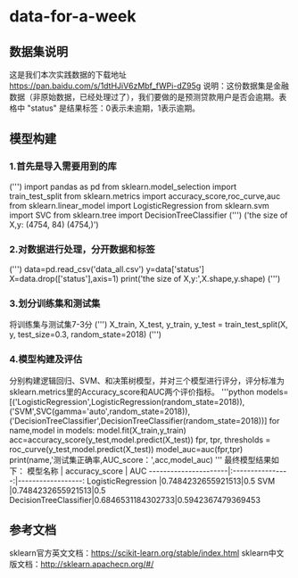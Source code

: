 # data-for-a-week
## 数据集说明
这是我们本次实践数据的下载地址 https://pan.baidu.com/s/1dtHJiV6zMbf_fWPi-dZ95g
说明：这份数据集是金融数据（非原始数据，已经处理过了），我们要做的是预测贷款用户是否会逾期。表格中 "status" 是结果标签：0表示未逾期，1表示逾期。
## 模型构建
### 1.首先是导入需要用到的库
(''')
import pandas as pd
from sklearn.model_selection import train_test_split
from sklearn.metrics import accuracy_score,roc_curve,auc
from sklearn.linear_model import LogisticRegression
from sklearn.svm import SVC
from sklearn.tree import DecisionTreeClassifier
(''')
('the size of X,y: (4754, 84) (4754,)')
### 2.对数据进行处理，分开数据和标签
(''')
data=pd.read_csv('data_all.csv')
y=data['status']
X=data.drop(['status'],axis=1)
print('the size of X,y:',X.shape,y.shape)
(''')
### 3.划分训练集和测试集
将训练集与测试集7-3分
(''')
X_train, X_test, y_train, y_test = train_test_split(X, y, test_size=0.3, random_state=2018)
(''')
### 4.模型构建及评估
分别构建逻辑回归、SVM、和决策树模型，并对三个模型进行评分，评分标准为sklearn.metrics里的Accuracy_score和AUC两个评价指标。
'''python
models=[('LogisticRegression',LogisticRegression(random_state=2018)),('SVM',SVC(gamma='auto',random_state=2018)),('DecisionTreeClassifier',DecisionTreeClassifier(random_state=2018))]
for name,model in models:
    model.fit(X_train,y_train)
    acc=accuracy_score(y_test,model.predict(X_test))
    fpr, tpr, thresholds = roc_curve(y_test,model.predict(X_test))
    model_auc=auc(fpr,tpr)
    print(name,'测试集正确率,AUC_score：',acc,model_auc)
'''
最终模型结果如下：
        模型名称       |  accuracy_score  |         AUC
----------------------|:----------------:|------------------:
  LogisticRegression  |0.7484232655921513|0.5
          SVM         |0.7484232655921513|0.5
DecisionTreeClassifier|0.6846531184302733|0.5942367479369453
## 参考文档
sklearn官方英文文档：https://scikit-learn.org/stable/index.html
sklearn中文版文档：http://sklearn.apachecn.org/#/
